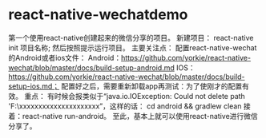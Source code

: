# react-native-wechatdemo
第一个使用react-native创建起来的微信分享的项目。
新建项目：
react-native init 项目名称;
然后按照提示运行项目。
主要关注点：
配置react-native-wechat的Android或者ios文件：
Android：https://github.com/yorkie/react-native-wechat/blob/master/docs/build-setup-android.md
IOS：https://github.com/yorkie/react-native-wechat/blob/master/docs/build-setup-ios.md；
配置好之后，需要重新卸载app再测试：为了使刚才的配置有效。
重点：
有时候会报类似于“java.io.IOException: Could not delete path 'F:\xxxxxxxxxxxxxxxxxxxxx”，这样的话：
cd android && gradlew clean
接着：react-native run-android。
至此，基本上就可以使用react-native进行微信分享了。
      
